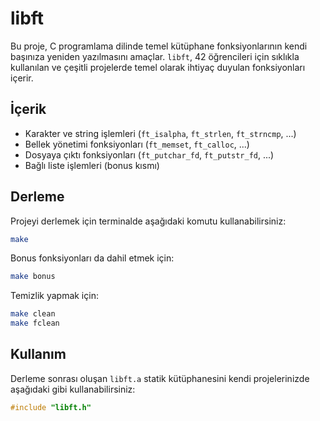 # libft

Bu proje, C programlama dilinde temel kütüphane fonksiyonlarının kendi başınıza yeniden yazılmasını amaçlar. `libft`, 42 öğrencileri için sıklıkla kullanılan ve çeşitli projelerde temel olarak ihtiyaç duyulan fonksiyonları içerir.

## İçerik

- Karakter ve string işlemleri (`ft_isalpha`, `ft_strlen`, `ft_strncmp`, ...)
- Bellek yönetimi fonksiyonları (`ft_memset`, `ft_calloc`, ...)
- Dosyaya çıktı fonksiyonları (`ft_putchar_fd`, `ft_putstr_fd`, ...)
- Bağlı liste işlemleri (bonus kısmı)

## Derleme

Projeyi derlemek için terminalde aşağıdaki komutu kullanabilirsiniz:

```sh
make
```

Bonus fonksiyonları da dahil etmek için:

```sh
make bonus
```

Temizlik yapmak için:

```sh
make clean
make fclean
```

## Kullanım

Derleme sonrası oluşan `libft.a` statik kütüphanesini kendi projelerinizde aşağıdaki gibi kullanabilirsiniz:

```c
#include "libft.h"
```
